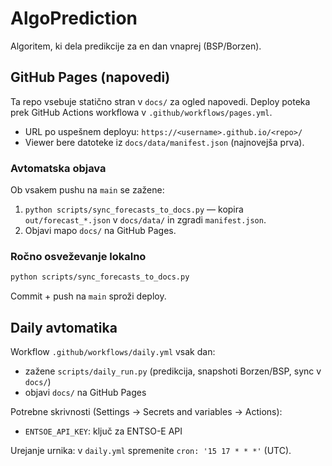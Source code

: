 # AlgoPrediction
Algoritem, ki dela predikcije za en dan vnaprej (BSP/Borzen).

## GitHub Pages (napovedi)

Ta repo vsebuje statično stran v `docs/` za ogled napovedi. Deploy poteka prek GitHub Actions workflowa v `.github/workflows/pages.yml`.

- URL po uspešnem deployu: `https://<username>.github.io/<repo>/`
- Viewer bere datoteke iz `docs/data/manifest.json` (najnovejša prva).

### Avtomatska objava
Ob vsakem pushu na `main` se zažene:
1. `python scripts/sync_forecasts_to_docs.py` — kopira `out/forecast_*.json` v `docs/data/` in zgradi `manifest.json`.
2. Objavi mapo `docs/` na GitHub Pages.

### Ročno osveževanje lokalno
```bash
python scripts/sync_forecasts_to_docs.py
```
Commit + push na `main` sproži deploy.

## Daily avtomatika

Workflow `.github/workflows/daily.yml` vsak dan:
- zažene `scripts/daily_run.py` (predikcija, snapshoti Borzen/BSP, sync v `docs/`)
- objavi `docs/` na GitHub Pages

Potrebne skrivnosti (Settings → Secrets and variables → Actions):
- `ENTSOE_API_KEY`: ključ za ENTSO-E API

Urejanje urnika: v `daily.yml` spremenite `cron: '15 17 * * *'` (UTC).

